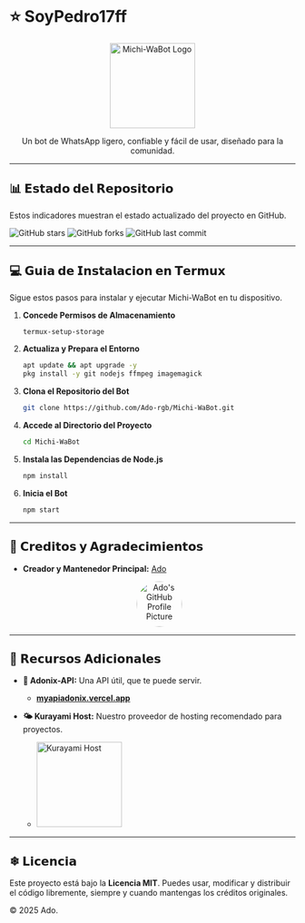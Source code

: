 # ⭐ SoyPedro17ff

<div align="center">
  <img src="https://iili.io/FZQTsXR.jpg" alt="Michi-WaBot Logo" width="150"/>
  <br>
  <p>Un bot de WhatsApp ligero, confiable y fácil de usar, diseñado para la comunidad.</p>
</div>

---

## 📊 𝗘𝘀𝘁𝗮𝗱𝗼 𝗱𝗲𝗹 𝗥𝗲𝗽𝗼𝘀𝗶𝘁𝗼𝗿𝗶𝗼

Estos indicadores muestran el estado actualizado del proyecto en GitHub.

![GitHub stars](https://img.shields.io/github/stars/Ado-rgb/Michi-WaBot?style=for-the-badge&logo=github&color=yellow)
![GitHub forks](https://img.shields.io/github/forks/Ado-rgb/Michi-WaBot?style=for-the-badge&logo=github&color=blue)
![GitHub last commit](https://img.shields.io/github/last-commit/Ado-rgb/Michi-WaBot?style=for-the-badge&logo=github&color=green)

---

## 💻 𝗚𝘂𝗶𝗮 𝗱𝗲 𝗜𝗻𝘀𝘁𝗮𝗹𝗮𝗰𝗶𝗼𝗻 𝗲𝗻 𝗧𝗲𝗿𝗺𝘂𝘅

Sigue estos pasos para instalar y ejecutar Michi-WaBot en tu dispositivo.

1.  **Concede Permisos de Almacenamiento**
    ```bash
    termux-setup-storage
    ```

2.  **Actualiza y Prepara el Entorno**
    ```bash
    apt update && apt upgrade -y
    pkg install -y git nodejs ffmpeg imagemagick
    ```

3.  **Clona el Repositorio del Bot**
    ```bash
    git clone https://github.com/Ado-rgb/Michi-WaBot.git
    ```

4.  **Accede al Directorio del Proyecto**
    ```bash
    cd Michi-WaBot
    ```

5.  **Instala las Dependencias de Node.js**
    ```bash
    npm install
    ```

6.  **Inicia el Bot**
    ```bash
    npm start
    ```

---

## 🤝 𝗖𝗿𝗲𝗱𝗶𝘁𝗼𝘀 𝘆 𝗔𝗴𝗿𝗮𝗱𝗲𝗰𝗶𝗺𝗶𝗲𝗻𝘁𝗼𝘀

* **Creador y Mantenedor Principal:** [Ado](https://github.com/Ado-rgb)

    <div align="center">
      <a href="https://github.com/Ado-rgb">
        <img src="https://github.com/Ado-rgb.png" alt="Ado's GitHub Profile Picture" width="80" style="border-radius:50%;" />
      </a>
    </div>

---

## 🦖 𝗥𝗲𝗰𝘂𝗿𝘀𝗼𝘀 𝗔𝗱𝗶𝗰𝗶𝗼𝗻𝗮𝗹𝗲𝘀

* **💚 Adonix-API:** Una API útil, que te puede servir.
    * [**myapiadonix.vercel.app**](https://myapiadonix.vercel.app)

* **🌤 Kurayami Host:** Nuestro proveedor de hosting recomendado para proyectos.
    * <a href="https://dash.kurayamihost.dpdns.org">
          <img src="https://iili.io/FZQRmdP.jpg" alt="Kurayami Host" width="150"/>
      </a>

---

## ❄ 𝗟𝗶𝗰𝗲𝗻𝗰𝗶𝗮

Este proyecto está bajo la **Licencia MIT**. Puedes usar, modificar y distribuir el código libremente, siempre y cuando mantengas los créditos originales.

© 2025 Ado.
